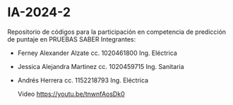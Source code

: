 # IA-2024-2
Repositorio de códigos para la participación en competencia de predicción de puntaje en PRUEBAS SABER
Integrantes:
- Ferney Alexander Alzate cc. 1020461800 Ing. Eléctrica
- Jessica Alejandra Martinez cc. 1020459715 Ing. Sanitaria
- Andrés Herrera cc. 1152218793 Ing. Eléctrica

  Video https://youtu.be/tnwnfAosDk0 

